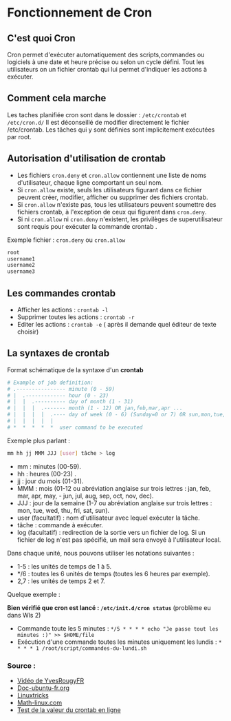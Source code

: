 # Fonctionnement de Cron

## C'est quoi Cron

Cron permet d'exécuter automatiquement des scripts,commandes ou logiciels à une date et heure précise ou selon un cycle défini.
Tout les utilisateurs on un fichier crontab qui lui permet d'indiquer les actions à exécuter.

## Comment cela marche 

Les taches planifiée cron sont dans le dossier : `/etc/crontab` et `/etc/cron.d/`
Il est déconseillé de modifier directement le fichier /etc/crontab. Les tâches qui y sont définies sont implicitement exécutées par root.

## Autorisation d'utilisation de crontab

- Les fichiers `cron.deny` et `cron.allow` contiennent une liste de noms d'utilisateur, chaque ligne comportant un seul nom.
- Si `cron.allow` existe, seuls les utilisateurs figurant dans ce fichier peuvent créer, modifier, afficher ou supprimer des fichiers crontab.
- Si `cron.allow` n'existe pas, tous les utilisateurs peuvent soumettre des fichiers crontab, à l'exception de ceux qui figurent dans `cron.deny`.
- Si ni `cron.allow` ni `cron.deny` n'existent, les privilèges de superutilisateur sont requis pour exécuter la commande crontab .

Exemple fichier : `cron.deny` ou `cron.allow`

```bash
root
username1
username2
username3
```



## Les commandes crontab 


- Afficher les actions : `crontab -l`
- Supprimer toutes les actions : `crontab -r`
- Editer les actions : `crontab -e` ( après il demande quel éditeur de texte choisir)

## La syntaxes de crontab

Format schématique de la syntaxe d'un **crontab**
```bash
# Example of job definition:
# .---------------- minute (0 - 59)
# |  .------------- hour (0 - 23)
# |  |  .---------- day of month (1 - 31)
# |  |  |  .------- month (1 - 12) OR jan,feb,mar,apr ...
# |  |  |  |  .---- day of week (0 - 6) (Sunday=0 or 7) OR sun,mon,tue,wed,thu,fri,sat
# |  |  |  |  |
# *  *  *  *  *  user command to be executed
```

Exemple plus parlant :

```bash
mm hh jj MMM JJJ [user] tâche > log
```

- mm : minutes (00-59).
- hh : heures (00-23) .
- jj : jour du mois (01-31).
- MMM : mois (01-12 ou abréviation anglaise sur trois lettres : jan, feb, mar, apr, may, - jun, jul, aug, sep, oct, nov, dec).
- JJJ : jour de la semaine (1-7 ou abréviation anglaise sur trois lettres : mon, tue, wed, thu, fri, sat, sun).
- user (facultatif) : nom d'utilisateur avec lequel exécuter la tâche.
- tâche : commande à exécuter.
- log (facultatif) : redirection de la sortie vers un fichier de log. Si un fichier de log n'est pas spécifié, un mail sera envoyé à l'utilisateur local.

Dans chaque unité, nous pouvons utiliser les notations suivantes :
- 1-5 : les unités de temps de 1 à 5.
- */6 : toutes les 6 unités de temps (toutes les 6 heures par exemple).
- 2,7 : les unités de temps 2 et 7.

Quelque exemple :

**Bien vérifié que cron est lancé :  `/etc/init.d/cron status`** (problème eu dans Wls 2)

- Commande toute les 5 minutes : `*/5 * * * * echo "Je passe tout les minutes :)" >> $HOME/file`
- Exécution d'une commande toutes les minutes uniquement les lundis : `* * * * 1 /root/script/commandes-du-lundi.sh`

### Source : 
- [Vidéo de YvesRougyFR](https://www.youtube.com/watch?v=2Zqqlhc6bQE&t=8s)
- [Doc-ubuntu-fr.org](https://doc.ubuntu-fr.org/cron)
- [Linuxtricks](https://www.linuxtricks.fr/wiki/cron-et-crontab-le-planificateur-de-taches)
- [Math-linux.com](https://www.math-linux.com/linux-2/commande-du-jour/article/ààprogrammation-des-actions-taches-regulieres-crontab)
- [Test de la valeur du crontab en ligne](https://crontab.guru/)

